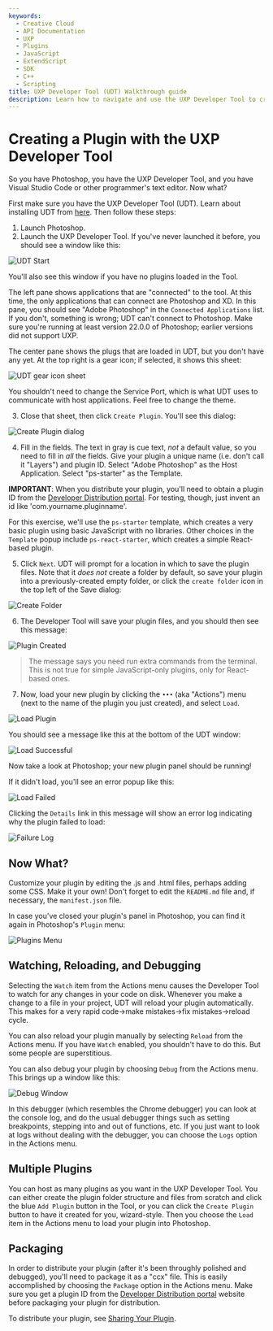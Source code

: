 ```yaml
---
keywords:
  - Creative Cloud
  - API Documentation
  - UXP
  - Plugins
  - JavaScript
  - ExtendScript
  - SDK
  - C++
  - Scripting
title: UXP Developer Tool (UDT) Walkthrough guide
description: Learn how to navigate and use the UXP Developer Tool to create and debug your plugin.
---
```


# Creating a Plugin with the UXP Developer Tool

So you have Photoshop, you have the UXP Developer Tool, and you have Visual Studio Code or other programmer's text editor. Now what?

First make sure you have the UXP Developer Tool (UDT). Learn about installing UDT from [here](../devtool/installation). Then follow these steps:


1. Launch Photoshop.
2. Launch the UXP Developer Tool. If you've never launched it before, you should see a window like this:

![UDT Start](images/udt-start.png)

You'll also see this window if you have no plugins loaded in the Tool.

The left pane shows applications that are "connected" to the tool. At this time, the only applications that can connect are Photoshop and XD. In this pane, you should see "Adobe Photoshop" in the `Connected Applications` list. If you don't, something is wrong; UDT can't connect to Photoshop. Make sure you're running at least version 22.0.0 of Photoshop; earlier versions did not support UXP.

The center pane shows the plugs that are loaded in UDT, but you don't have any yet. At the top right is a gear icon; if selected, it shows this sheet:

![UDT gear icon sheet](images/udt-gear-icon.png)

You shouldn't need to change the Service Port, which is what UDT uses to communicate with host applications. Feel free to change the theme.

3. Close that sheet, then click `Create Plugin`. You'll see this dialog:

![Create Plugin dialog](images/create-plugin.png)

4. Fill in the fields. The text in gray is cue text, _not_ a default value, so you need to fill in _all_ the fields. Give your plugin a unique name (i.e. don't call it "Layers") and plugin ID. Select "Adobe Photoshop" as the Host Application. Select "ps-starter" as the Template.

<InlineAlert variant="info" slots="text"/>

**IMPORTANT**:
When you distribute your plugin, you'll need to obtain a plugin ID from the [Developer Distribution portal](https://developer.adobe.com/developer-distribution/creative-cloud/docs/guides/plugin_id/). For testing, though, just invent an id like 'com.yourname.pluginname'.

For this exercise, we'll use the `ps-starter` template, which creates a very basic plugin using basic JavaScript with no libraries. Other choices in the `Template` popup include `ps-react-starter`, which creates a simple React-based plugin.

5. Click `Next`. UDT will prompt for a location in which to save the plugin files. Note that it _does not_ create a folder by default, so save your plugin into a previously-created empty folder, or click the `create folder` icon in the top left of the Save dialog:

![Create Folder](images/create-folder.png)

6. The Developer Tool will save your plugin files, and you should then see this message:

![Plugin Created](images/success.png)

> The message says you need run extra commands from the terminal. This is not true for simple JavaScript-only plugins, only for React-based ones.

7. Now, load your new plugin by clicking the `•••` (aka "Actions") menu (next to the name of the plugin you just created), and select `Load`.

![Load Plugin](images/load-plugin.png)

 You should see a message like this at the bottom of the UDT window:
 
 ![Load Successful](images/udt-load-successful.png)

 Now take a look at Photoshop; your new plugin panel should be running!

 If it didn't load, you'll see an error popup like this:

![Load Failed](images/udt-load-failed.png)

 Clicking the `Details` link in this message will show an error log indicating why the plugin failed to load:

 ![Failure Log](images/udt-failure-log.png)

 ## Now What?

 Customize your plugin by editing the .js and .html files, perhaps adding some CSS. Make it your own! Don't forget to edit the `README.md` file and, if necessary, the `manifest.json` file.

In case you've closed your plugin's panel in Photoshop, you can find it again in Photoshop's `Plugin` menu:

 ![Plugins Menu](images/udt-ps-plugins-menu.png)

 ## Watching, Reloading, and Debugging

 Selecting the `Watch` item from the Actions menu causes the Developer Tool to watch for any changes in your code on disk. 
 Whenever you make a change to a file in your project, UDT will reload your plugin automatically. This makes for a very rapid code->make mistakes->fix mistakes->reload cycle.

 You can also reload your plugin manually by selecting `Reload` from the Actions menu. If you have `Watch` enabled, you shouldn't have to do this. But some people are superstitious.

 You can also debug your plugin by choosing `Debug` from the Actions menu. This brings up a window like this:

 ![Debug Window](images/udt-debugger.png)

 In this debugger (which resembles the Chrome debugger) you can look at the console log, and do the usual debugger things such as setting breakpoints, stepping into and out of functions, etc. If you just want to look at logs without dealing with the debugger, you can choose the `Logs` option in the Actions menu.

 ## Multiple Plugins

 You can host as many plugins as you want in the UXP Developer Tool. You can either create the plugin folder structure and files from scratch and click the blue `Add Plugin` button in the Tool, or you can click the `Create Plugin` button to have it created for you, wizard-style. Then you choose the `Load` item in the Actions menu to load your plugin into Photoshop.

 ## Packaging
 In order to distribute your plugin (after it's been throughly polished and debugged), you'll need to package it as a "ccx" file. This is easily accomplished by choosing the `Package` option in the Actions menu. Make sure you get a plugin ID from the [Developer Distribution portal](https://developer.adobe.com/developer-distribution/creative-cloud/docs/guides/plugin_id/) website before packaging your plugin for distribution.

 To distribute your plugin, see [Sharing Your Plugin](../../distribution/).
